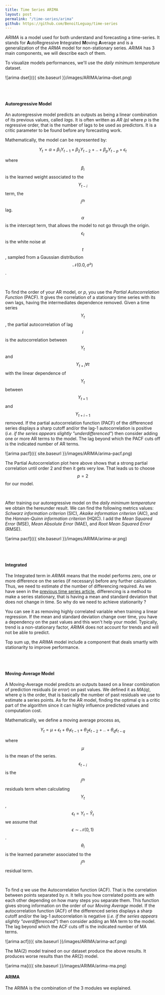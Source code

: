 ```yaml
---
title: Time Series ARIMA
layout: post
permalink: "/time-series/arima"
github: https://github.com/BenoitLeguay/time-series
---
```


*ARIMA* is a model used for both understand and forecasting a time-series. It stands for **A**utoRegressive **I**ntegrated **M**oving **A**verage and is a generalization of the *ARMA* model for non-stationary series. *ARIMA* has 3 main components, we will describe each of them.

To visualize models performances, we'll use the *daily minimum temperature* dataset. 

![arima dset]({{ site.baseurl }}/images/ARIMA/arima-dset.png)

<br/>

<br/>

#### Autoregressive Model

An autoregressive model predicts an outputs as being a linear combination of its previous values, called *lags*. It is often written as *AR (p)* where *p* is the regressive order, that is the number of lags to be used as predictors. It is a critic parameter to be found before any forecasting work. <br/>

Mathematically, the model can be represented by:

$$Y_t=\alpha + \beta_1Y_{t-1} + \beta_2Y_{t-2} +..+ \beta_pY_{t-p} + \epsilon_t$$

where $$\beta_i$$ is the learned weight associated to the $$Y_{t-i}$$ term, the $$i^{th}$$ lag. $$\alpha$$ is the intercept term, that allows the model to not go through the origin. $$\epsilon_t$$ is the white noise at $$t$$, sampled from a Gaussian distribution $$\mathcal{N}(0.0, \sigma²)$$. 

<br/>

To find the order of your AR model, or *p*, you use the *Partial Autocorrelation Function* (PACF). It gives the correlation of a stationary time series with its own lags, having the intermediates dependence removed. Given a time series $$Y_t$$, the partial autocorrelation of lag $$i$$ is the autocorrelation between $$Y_t$$ and $$Y_{t+i}\forall t$$ with the linear dependence of $$Y_t$$ between $$Y_{t+1}$$ and $$Y_{t+i-1}$$ removed. If the partial autocorrelation function (PACF) of the differenced series displays a sharp cutoff and/or the lag-1 autocorrelation is positive (*i.e. if the series appears slightly "underdifferenced"*) then consider adding one or more AR terms to the model. The lag beyond which the PACF cuts off is the indicated number of AR terms.

![arima pacf]({{ site.baseurl }}/images/ARIMA/arima-pacf.png)

The Partial Autocorrelation plot here above shows that a strong partial correlation until order 2 and then it gets very low. That leads us to choose $$p=2$$ for our model.

<br/>

After training our autoregressive model on the *daily minimum temperature* we obtain the hereunder result. We can find the following metrics values: *Schwarz information criterion* (SIC), *Akaike information criterion* (AIC), and the *Hannan-Quinn information criterion* (HQIC). I add the *Mean Squared Error* (MSE), *Mean Absolute Error* (MAE), and *Root Mean Squared Error* (RMSE). 

![arima pacf]({{ site.baseurl }}/images/ARIMA/arima-ar.png)

<br/>

<br/>

#### Integrated

The Integrated term in *ARIMA* means that the model performs zero, one or more difference on the series (if necessary) before any further calculation. Thus, we need to estimate *d* the number of differencing required. As we have seen in the [previous time series article]({{site.baseurl}}/time-series/basics), differencing is a method to make a series stationary, that is having a mean and standard deviation that does not change in time. So why do we need to achieve stationarity ? <br/>

You can see it as removing highly correlated variable when training a linear regression. If the mean and standard deviation change over time, you have a dependency on the past values and this won't help your model. Typically, trend is a non-stationary factor, *ARIMA* does not account for trends and will not be able to predict.

Top sum up, the *ARIMA* model include a component that deals smartly with stationarity to improve performance.

<br/>

<br/>

#### Moving-Average Model

A Moving-Average model predicts an outputs based on a linear combination of prediction residuals (*ie error*) on past values. We defined it as *MA(q)*, where *q* is the order, that is basically the number of past residuals we use to estimate a series points.  As for the AR model, finding the optimal *q* is a critic part of the algorithm since it can highly influence predicted values and computation cost.  <br/>

Mathematically, we define a moving average process as,

$$Y_t=\mu + \epsilon_t + \theta_1\epsilon_{t-1} + \theta_2\epsilon_{t-2} + .. + \theta_q\epsilon_{t-q}$$

where $$\mu$$ is the mean of the series. $$\epsilon_{t-i}$$ is the $$i^{th}$$ residuals term when calculating $$Y_t$$, $$\epsilon_t = Y_t - \hat{Y}_t$$ we assume that $$\epsilon \sim \mathcal{N(0, 1)}$$. $$\theta_i$$ is the learned parameter associated to the $$i^{th}$$ residual term. 

<br/>

To find *q* we use the Autocorrelation function (ACF). That is the correlation between points separated by *n*. It tells you how correlated points are with each other depending on how many steps you separate them. This function gives strong information on the order of our *Moving Average* model. If the autocorrelation function (ACF) of the differenced series displays a sharp cutoff and/or the lag-1 autocorrelation is negative (*i.e. if the series appears slightly "overdifferenced"*) then consider adding an MA term to the model. The lag beyond which the ACF cuts off is the indicated number of MA terms.

![arima acf]({{ site.baseurl }}/images/ARIMA/arima-acf.png)

The MA(2) model trained on our dataset produce the above results. It produces worse results than the AR(2) model. 

![arima ma]({{ site.baseurl }}/images/ARIMA/arima-ma.png)



#### ARIMA

The ARIMA is the combination of the 3 modules we explained. 
